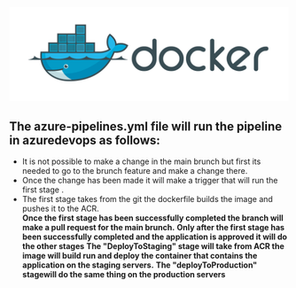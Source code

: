 ![](docs/docker-cover.png)
## The azure-pipelines.yml file will run the pipeline in azuredevops as follows:

- It  is not possible to make a change in the main brunch but first its needed to go to  the brunch  feature  and make a change there. 
- Once the change has been made it will make a trigger that will run the first stage . 
- The first stage takes from the git  the dockerfile builds  the image and pushes it to the ACR. <br>
**Once the first stage has been successfully completed the branch will make a pull request for the main brunch.** 
**Only after the first stage has been successfully completed and the application is  approved it  will do  the other stages** 
**The "DeployToStaging" stage will take from  ACR the image will build run and deploy the container that contains the application on the staging servers.** 
**The "deployToProduction" stagewill do the same thing on the production servers**
